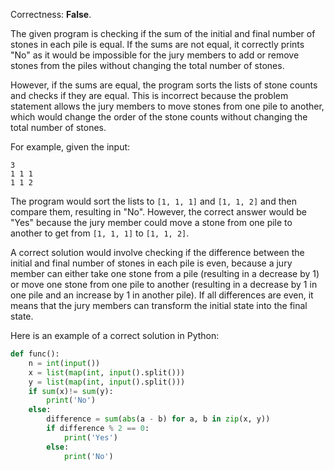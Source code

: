 Correctness: **False**.

The given program is checking if the sum of the initial and final number of stones in each pile is equal. If the sums are not equal, it correctly prints "No" as it would be impossible for the jury members to add or remove stones from the piles without changing the total number of stones. 

However, if the sums are equal, the program sorts the lists of stone counts and checks if they are equal. This is incorrect because the problem statement allows the jury members to move stones from one pile to another, which would change the order of the stone counts without changing the total number of stones. 

For example, given the input:

```
3
1 1 1
1 1 2
```

The program would sort the lists to `[1, 1, 1]` and `[1, 1, 2]` and then compare them, resulting in "No". However, the correct answer would be "Yes" because the jury member could move a stone from one pile to another to get from `[1, 1, 1]` to `[1, 1, 2]`. 

A correct solution would involve checking if the difference between the initial and final number of stones in each pile is even, because a jury member can either take one stone from a pile (resulting in a decrease by 1) or move one stone from one pile to another (resulting in a decrease by 1 in one pile and an increase by 1 in another pile). If all differences are even, it means that the jury members can transform the initial state into the final state.

Here is an example of a correct solution in Python:
```python
def func():
    n = int(input())
    x = list(map(int, input().split()))
    y = list(map(int, input().split()))
    if sum(x)!= sum(y):
        print('No')
    else:
        difference = sum(abs(a - b) for a, b in zip(x, y))
        if difference % 2 == 0:
            print('Yes')
        else:
            print('No')
```